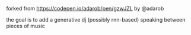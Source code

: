 forked from https://codepen.io/adarob/pen/gzwJZL by @adarob

the goal is to add a generative dj (possibly rnn-based) speaking between pieces of music
